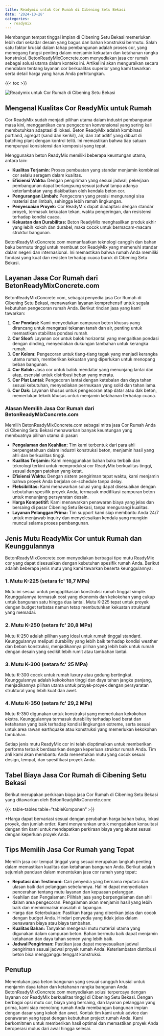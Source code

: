```yaml
---
title: Readymix untuk Cor Rumah di Cibening Setu Bekasi
date: '2024-10-28'
categories:
  - readymix
---
```


Membangun tempat tinggal impian di Cibening Setu Bekasi memerlukan lebih dari sekadar desain yang bagus dan bahan konstruksi bermutu. Salah satu faktor krusial dalam tahap pembangunan adalah proses cor, yang memegang fungsi penting dalam menjamin kekuatan dan ketahanan rangka konstruksi. BetonReadyMixConcrete.com menyediakan jasa cor rumah sebagai solusi utama dalam konteks ini. Artikel ini akan menguraikan secara mendalam tentang layanan cor berkualitas superior yang kami tawarkan serta detail harga yang harus Anda perhitungkan.

{{< toc >}}

![Readymix untuk Cor Rumah di Cibening Setu Bekasi](https://betoncor8.github.io/cor/harga-beton-readymix-concrete%20(17).png)

## Mengenal Kualitas Cor ReadyMix untuk Rumah

Cor ReadyMix sudah menjadi pilihan utama dalam industri pembangunan masa kini, menggantikan cara pengecoran konvensional yang sering kali membutuhkan adaptasi di lokasi. Beton ReadyMix adalah kombinasi portland, agregat (sand dan kerikil), air, dan zat aditif yang dibuat di batching plant dengan kontrol teliti. Ini memastikan bahwa tiap satuan mempunyai konsistensi dan komposisi yang tepat.

Menggunakan beton ReadyMix memiliki beberapa keuntungan utama, antara lain:

- **Kualitas Terjamin:** Proses pembuatan yang standar menjamin kombinasi cor selalu seragam dalam kualitas.
- **Efisiensi Waktu:** Dengan pengiriman yang sesuai jadwal, pekerjaan pembangunan dapat berlangsung sesuai jadwal tanpa adanya keterlambatan yang diakibatkan oleh kendala beton cor.
- **Pengurangan Limbah:** Pengecoran yang presisi mengurangi sisa material dan limbah, sehingga lebih ramah lingkungan.
- **Penyesuaian Proyek:** Cor ReadyMix dapat diadaptasi dengan standar proyek, termasuk kekuatan tekan, waktu pengeringan, dan resistensi terhadap kondisi cuaca.
- **Kekuatan dan Durabilitas:** Beton ReadyMix menghasilkan produk akhir yang lebih kokoh dan durabel, maka cocok untuk bermacam-macam struktur bangunan.

BetonReadyMixConcrete.com memanfaatkan teknologi canggih dan bahan baku bermutu tinggi untuk membuat cor ReadyMix yang memenuhi standar dalam negeri dan internasional. Ini memastikan bahwa rumah Anda memiliki fondasi yang kuat dan resisten terhadap cuaca buruk di Cibening Setu Bekasi.

## Layanan Jasa Cor Rumah dari BetonReadyMixConcrete.com

BetonReadyMixConcrete.com, sebagai penyedia jasa Cor Rumah di Cibening Setu Bekasi, menawarkan layanan komprehensif untuk segala kebutuhan pengecoran rumah Anda. Berikut rincian jasa yang kami tawarkan:

1. **Cor Pondasi:** Kami menyediakan campuran beton khusus yang dirancang untuk mengatasi tekanan tanah dan air, penting untuk memastikan stabilitas pondasi rumah.
2. **Cor Sloof:** Layanan cor untuk balok horizontal yang mengaitkan pondasi dengan dinding, menyediakan dukungan tambahan untuk kerangka rumah.
3. **Cor Kolom:** Pengecoran untuk tiang-tiang tegak yang menjadi kerangka utama rumah, memberikan kekuatan yang diperlukan untuk menopang beban bangunan.
4. **Cor Balok:** Jasa cor untuk balok mendatar yang menunjang lantai dan atap, esensial untuk distribusi beban yang merata.
5. **Cor Plat Lantai:** Pengecoran lantai dengan ketebalan dan daya tahan sesuai kebutuhan, menyediakan permukaan yang solid dan tahan lama.
6. **Cor Dak:** Layanan khusus untuk pengecoran atap datar atau dak beton, memerlukan teknik khusus untuk menjamin ketahanan terhadap cuaca.

### Alasan Memilih Jasa Cor Rumah dari BetonReadyMixConcrete.com

Memilih BetonReadyMixConcrete.com sebagai mitra jasa Cor Rumah Anda di Cibening Setu Bekasi menawarkan banyak keuntungan yang membuatnya pilihan utama di pasar:

- **Pengalaman dan Keahlian:** Tim kami terbentuk dari para ahli berpengetahuan dalam industri konstruksi beton, menjamin hasil yang ahli dan berkualitas tinggi.
- **Kualitas Terjamin:** Kami menggunakan bahan baku terbaik dan teknologi terkini untuk memproduksi cor ReadyMix berkualitas tinggi, sesuai dengan patokan yang ketat.
- **Efisiensi Waktu:** Dengan sistem pengiriman tepat waktu, kami menjamin bahwa proyek Anda berjalan on-schedule tanpa delay.
- **Fleksibilitas:** Kami menawarkan solusi yang dapat disesuaikan dengan kebutuhan spesifik proyek Anda, termasuk modifikasi campuran beton untuk menunjang persyaratan desain.
- **Harga Kompetitif:** Kami menawarkan penawaran biaya yang jelas dan bersaing di pasar Cibening Setu Bekasi, tanpa mengurangi kualitas.
- **Layanan Pelanggan Prima:** Tim support kami siap membantu Anda 24/7 untuk menjawab inquiry dan menyelesaikan kendala yang mungkin muncul selama proses pembangunan.

## Jenis Mutu ReadyMix Cor untuk Rumah dan Keunggulannya

BetonReadyMixConcrete.com menyediakan berbagai tipe mutu ReadyMix cor yang dapat disesuaikan dengan kebutuhan spesifik rumah Anda. Berikut adalah beberapa jenis mutu yang kami tawarkan beserta keunggulannya:

### 1\. Mutu K-225 (setara fc' 18,7 MPa)

Mutu ini sesuai untuk pengaplikasian konstruksi rumah tinggal simple. Keunggulannya termasuk cost yang ekonomis dan kekokohan yang cukup untuk bangunan satu hingga dua lantai. Mutu K-225 tepat untuk proyek dengan budget terbatas namun tetap membutuhkan kekuatan struktural yang memadai.

### 2\. Mutu K-250 (setara fc' 20,8 MPa)

Mutu K-250 adalah pilihan yang ideal untuk rumah tinggal standard. Keunggulannya meliputi durability yang lebih baik terhadap kondisi weather dan beban konstruksi, menjadikannya pilihan yang lebih baik untuk rumah dengan desain yang sedikit lebih rumit atau tambahan lantai.

### 3\. Mutu K-300 (setara fc' 25 MPa)

Mutu K-300 cocok untuk rumah luxury atau gedung bertingkat. Keunggulannya adalah kekokohan tinggi dan daya tahan jangka panjang, menjadikannya pilihan utama untuk proyek-proyek dengan persyaratan struktural yang lebih kuat dan awet.

### 4\. Mutu K-350 (setara fc' 29,2 MPa)

Mutu K-350 digunakan untuk konstruksi yang memerlukan kekokohan ekstra. Keunggulannya termasuk durability terhadap load berat dan ketahanan yang baik terhadap kondisi lingkungan extreme, serta sesuai untuk area rawan earthquake atau konstruksi yang memerlukan kekokohan tambahan.

Setiap jenis mutu ReadyMix cor ini telah dioptimalkan untuk memberikan performa terbaik berdasarkan dengan keperluan struktur rumah Anda. Tim ahli kami akan membantu Anda menentukan mutu yang cocok sesuai design, tempat, dan spesifikasi proyek Anda.

## Tabel Biaya Jasa Cor Rumah di Cibening Setu Bekasi

Berikut merupakan perkiraan biaya jasa Cor Rumah di Cibening Setu Bekasi yang ditawarkan oleh BetonReadyMixConcrete.com:

{{< table-tables table="tableKomponen" >}}

\*Harga dapat bervariasi sesuai dengan perubahan harga bahan baku, lokasi proyek, dan jumlah order. Kami menyarankan untuk mengadakan konsultasi dengan tim kami untuk mendapatkan perkiraan biaya yang akurat sesuai dengan keperluan proyek Anda.

## Tips Memilih Jasa Cor Rumah yang Tepat

Memilih jasa cor tempat tinggal yang sesuai merupakan langkah penting dalam memastikan kualitas dan ketahanan bangunan Anda. Berikut adalah sejumlah panduan dalam menentukan jasa cor rumah yang tepat:

- **Reputasi dan Testimoni:** Cari penyedia yang bernama reputasi dan ulasan baik dari pelanggan sebelumnya. Hal ini dapat menyediakan pencerahan tentang mutu layanan dan kepuasan pelanggan.
- Keahlian dan Pengalaman: Pilihlah jasa yang berpengalaman dan ahli dalam area pengecoran. Pengalaman akan menjamin hasil yang lebih baik dan meminimalisir masalah di lapangan.
- Harga dan Keterbukaan: Pastikan harga yang diberikan jelas dan cocok dengan budget Anda. Hindari penyedia yang tidak jelas dalam penawaran biaya atau biaya tambahan.
- **Kualitas Bahan:** Tanyakan mengenai mutu material utama yang digunakan dalam campuran beton. Bahan bermutu baik dapat menjamin ketahanan dan daya tahan semen yang lebih baik.
- **Jadwal Pengiriman:** Pastikan jasa dapat menyesuaikan jadwal pengiriman sesuai jadwal proyek rumah Anda. Keterlambatan distribusi beton bisa mengganggu tenggat konstruksi.

## Penutup

Menentukan jasa beton bangunan yang sesuai sungguh krusial untuk menjamin daya tahan dan ketahanan rangka bangunan Anda. BetonReadyMixConcrete.com menyediakan solusi terpercaya dengan layanan cor ReadyMix berkualitas tinggi di Cibening Setu Bekasi. Dengan berbagai opsi mutu cor, biaya yang bersaing, dan layanan pelanggan yang prima, kami siap menolong rumah Anda membangun bangunan impian dengan dasar yang kokoh dan awet. Kontak tim kami untuk advice dan penawaran yang tepat dengan kebutuhan project rumah Anda. Kami berkomitmen untuk memberikan hasil optimal dan memastikan proyek Anda beroperasi mulus dari awal hingga selesai.
